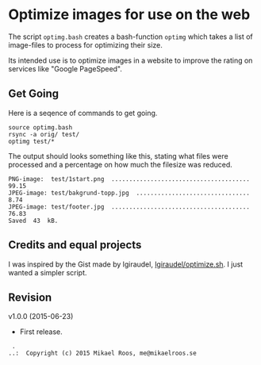 Optimize images for use on the web
================================================

The script `optimg.bash` creates a bash-function `optimg` which takes a list of image-files to process for optimizing their size.

Its intended use is to optimize images in a website to improve the rating on services like "Google PageSpeed".



Get Going
------------------------------------------------

Here is a seqence of commands to get going.

```
source optimg.bash
rsync -a orig/ test/
optimg test/*
```

The output should looks something like this, stating what files were processed and a percentage on how much the filesize was reduced.

```
PNG-image:  test/1start.png  .......................................  99.15
JPEG-image: test/bakgrund-topp.jpg  ................................   8.74
JPEG-image: test/footer.jpg  .......................................  76.83
Saved  43  kB.
```



Credits and equal projects
------------------------------------------------

I was inspired by the Gist made by lgiraudel, [lgiraudel/optimize.sh](https://gist.github.com/lgiraudel/6065155). I just wanted a simpler script.



Revision
------------------------------------------------

v1.0.0 (2015-06-23)

* First release.


```
 .  
..:  Copyright (c) 2015 Mikael Roos, me@mikaelroos.se
```
